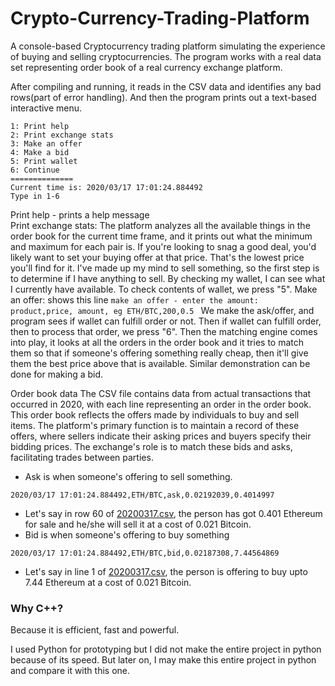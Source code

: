 # Crypto-Currency-Trading-Platform

A console-based Cryptocurrency trading platform simulating the experience of buying and selling cryptocurrencies. The program works with a real data set representing order book of a real currency exchange platform. 

After compiling and running, it reads in the CSV data and identifies any bad rows(part of error handling). And then the program prints out a text-based interactive menu.
```
1: Print help
2: Print exchange stats
3: Make an offer
4: Make a bid
5: Print wallet
6: Continue
==============
Current time is: 2020/03/17 17:01:24.884492
Type in 1-6
```
Print help - prints a help message<br>
Print exchange stats: The platform analyzes all the available things in the order book for the current time frame, and it prints out what the minimum and maximum for each pair is. If you're looking to snag a good deal, you'd likely want to set your buying offer at that price. That's the lowest price you'll find for it. 
I've made up my mind to sell something, so the first step is to determine if I have anything to sell. By checking my wallet, I can see what I currently have available. To check contents of wallet, we press "5".
Make an offer: shows this line
```make an offer - enter the amount: product,price, amount, eg ETH/BTC,200,0.5 ```
We make the ask/offer, and program sees if wallet can fulfill order or not. Then if wallet can fulfill order, then to process that order, we press "6". 
Then the matching engine comes into play, it looks at all the orders in the order book and it tries to match them so that if someone's offering something really cheap, then it'll give them the best price above that is available. 
Similar demonstration can be done for making a bid.


   
Order book data
The CSV file contains data from actual transactions that occurred in 2020, with each line representing an order in the order book. This order book reflects the offers made by individuals to buy and sell items. The platform's primary function is to maintain a record of these offers, where sellers indicate their asking prices and buyers specify their bidding prices. The exchange's role is to match these bids and asks, facilitating trades between parties. 

- Ask is when someone's offering to sell something.
```
2020/03/17 17:01:24.884492,ETH/BTC,ask,0.02192039,0.4014997
```  
- Let's say in row 60 of [20200317.csv](20200317.csv), the person has got 0.401 Ethereum for sale and he/she will sell it at a cost of 0.021 Bitcoin.
- Bid is when someone's offering to buy something
```
2020/03/17 17:01:24.884492,ETH/BTC,bid,0.02187308,7.44564869
```
- Let's say in line 1 of [20200317.csv](20200317.csv), the person is offering to buy upto 7.44 Ethereum at a cost of 0.021 Bitcoin.

### Why C++?
Because it is efficient, fast and powerful.  

I used Python for prototyping but I did not make the entire project in python because of its speed. But later on, I may make this entire project in python and compare it with this one.
